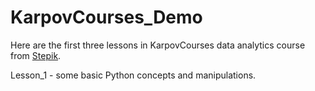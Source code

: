 # KarpovCourses_Demo
Here are the first three lessons in KarpovCourses data analytics course from [Stepik](https://stepik.org/course/74457/syllabus).

Lesson_1 - some basic Python concepts and manipulations.
